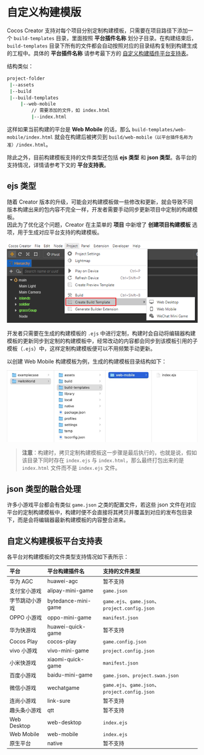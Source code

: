 # 自定义构建模版

Cocos Creator 支持对每个项目分别定制构建模板，只需要在项目路径下添加一个 `build-templates` 目录，里面按照 **平台插件名称** 划分子目录。在构建结束后，`build-templates` 目录下所有的文件都会自动按照对应的目录结构复制到构建生成的工程中。具体的 **平台插件名称** 请参考最下方的 [自定义构建插件平台支持表](#自定义构建模板平台支持表)。

结构类似：

```bash
project-folder
 |--assets
 |--build
 |--build-templates
     |--web-mobile
         // 需要添加的文件，如 index.html
         |--index.html
```

这样如果当前构建的平台是 **Web Mobile** 的话，那么 `build-templates/web-mobile/index.html` 就会在构建后被拷贝到 `build/web-mobile（以平台插件名称为准）/index.html`。

除此之外，目前构建模板支持的文件类型还包括 **ejs 类型** 和 **json 类型**。各平台的支持情况，详情请参考下文的 **平台支持表**。

## ejs 类型

随着 Creator 版本的升级，可能会对构建模板做一些修改和更新，就会导致不同版本构建出来的包内容不完全一样，开发者需要手动同步更新项目中定制的构建模板。<br>
因此为了优化这个问题，Creator 在主菜单的 **项目** 中新增了 **创建项目构建模板** 选项，用于生成对应平台支持的构建模板。

![build template](custom-project-build-template/build-template.png)

开发者只需要在生成的构建模板的 `.ejs` 中进行定制，构建时会自动将编辑器构建模板的更新同步到定制的构建模板中，经常改动的内容都会同步到该模板引用的子模板（`.ejs`）中，这样定制构建模板便可以不用频繁手动更新。

以创建 Web Mobile 构建模板为例，生成的构建模板目录结构如下：

![web-mobile](custom-project-build-template/web-mobile.png)

> **注意**：构建时，拷贝定制构建模板这一步骤是最后执行的，也就是说，假如该目录下同时存在 `index.ejs` 与 `index.html`，那么最终打包出来的是 `index.html` 文件而不是 `index.ejs` 文件。

## json 类型的融合处理

许多小游戏平台都会有类似 `game.json` 之类的配置文件，若这些 json 文件在对应平台的定制构建模板中，构建时便不会直接将其拷贝并覆盖到对应的发布包目录下，而是会将编辑器最新构建模板的内容整合进来。

## 自定义构建模板平台支持表

各平台对构建模板的文件类型支持情况如下表所示：

| 平台 | 平台构建插件名 | 支持的文件类型 |
| :--- | :--- | :--- |
| 华为 AGC | huawei-agc | 暂不支持 |
| 支付宝小游戏 | alipay-mini-game | `game.json` |
| 字节跳动小游戏 | bytedance-mini-game | `game.ejs`、`game.json`、`project.config.json` |
| OPPO 小游戏 | oppo-mini-game | `manifest.json` |
| 华为快游戏 | huawei-quick-game | 暂不支持 |
| Cocos Play | cocos-play |  `game.config.json` |
| vivo 小游戏 | vivo-mini-game | `project.config.json` |
| 小米快游戏 | xiaomi-quick-game | `manifest.json` |
| 百度小游戏 | baidu-mini-game | `game.json`、`project.swan.json` |
| 微信小游戏 | wechatgame | `game.ejs`、`game.json`、`project.config.json` |
| 连尚小游戏 | link-sure | 暂不支持 |
| 趣头条小游戏 | qtt | 暂不支持 |
| Web Desktop | web-desktop | `index.ejs` |
| Web Mobile | web-mobile | `index.ejs` |
| 原生平台 | native | 暂不支持 |
